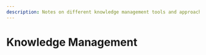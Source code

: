 ```yaml
---
description: Notes on different knowledge management tools and approaches
---
```


# Knowledge Management

